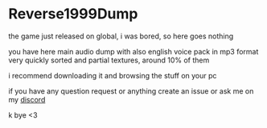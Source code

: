 # Reverse1999Dump

the game just released on global, i was bored, so here goes nothing

you have here main audio dump with also english voice pack in mp3 format very quickly sorted and partial textures, around 10% of them

i recommend downloading it and browsing the stuff on your pc

if you have any question request or anything create an issue or ask me on my [discord](https://discord.com/invite/fzRdtVh)

k bye <3
